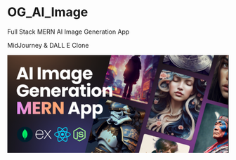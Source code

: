 # OG_AI_Image
Full Stack MERN AI Image Generation App

MidJourney & DALL E Clone

![ai image gen app](image.png)